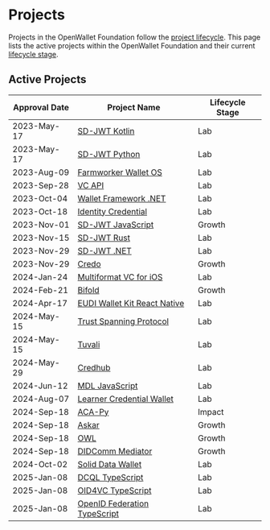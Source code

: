 [//]: # (SPDX-License-Identifier: CC-BY-4.0)

# Projects

Projects in the OpenWallet Foundation follow the [project lifecycle](../governance/project-lifecycle.md). This page lists the active projects within the OpenWallet Foundation and their current [lifecycle stage](../governance/project-lifecycle.md#stages).

## Active Projects

| Approval Date | Project Name                                                      | Lifecycle Stage |
| ------------- | ----------------------------------------------------------------- | --------------- |
| 2023-May-17   | [SD-JWT Kotlin](./sd-jwt-kotlin.md)                               | Lab             |
| 2023-May-17   | [SD-JWT Python](./sd-jwt-python.md)                               | Lab             |
| 2023-Aug-09   | [Farmworker Wallet OS](./fwos.md)                                 | Lab             |
| 2023-Sep-28   | [VC API](./vc-api.md)                                             | Lab             |
| 2023-Oct-04   | [Wallet Framework .NET](./wallet-framework-dotnet.md)             | Lab             |
| 2023-Oct-18   | [Identity Credential](./identity-credential.md)                   | Lab             |
| 2023-Nov-01   | [SD-JWT JavaScript](./sd-jwt-js.md)                               | Growth          |
| 2023-Nov-15   | [SD-JWT Rust](./sd-jwt-rust.md)                                   | Lab             |
| 2023-Nov-29   | [SD-JWT .NET](./sd-jwt-dotnet.md)                                 | Lab             |
| 2023-Nov-29   | [Credo](./credo-ts.md)                                            | Growth          |
| 2024-Jan-24   | [Multiformat VC for iOS](./multiformat-vc-ios.md)                 | Lab             |
| 2024-Feb-21   | [Bifold](./bifold.md)                                             | Growth          |
| 2024-Apr-17   | [EUDI Wallet Kit React Native](./eudi-wallet-kit-react-native.md) | Lab             |
| 2024-May-15   | [Trust Spanning Protocol](./tsp.md)                               | Lab             |
| 2024-May-15   | [Tuvali](./tuvali.md)                                             | Lab             |
| 2024-May-29   | [Credhub](./credhub.md)                                           | Lab             |
| 2024-Jun-12   | [MDL JavaScript](./mdl-js.md)                                     | Lab             |
| 2024-Aug-07   | [Learner Credential Wallet](./learner-credential-wallet.md)       | Lab             |
| 2024-Sep-18   | [ACA-Py](./aca-py.md)                                             | Impact          |
| 2024-Sep-18   | [Askar](./askar.md)                                               | Growth          |
| 2024-Sep-18   | [OWL](./owl.md)                                                   | Growth          |
| 2024-Sep-18   | [DIDComm Mediator](./didcomm-mediator.md)                         | Growth          |
| 2024-Oct-02   | [Solid Data Wallet](./solid-data-wallet.md)                       | Lab             |
| 2025-Jan-08   | [DCQL TypeScript](./dcql-ts.md)                                   | Lab             |
| 2025-Jan-08   | [OID4VC TypeScript](./oid4vc-ts.md)                               | Lab             |
| 2025-Jan-08   | [OpenID Federation TypeScript](./openid-federation-ts.md)         | Lab             |

